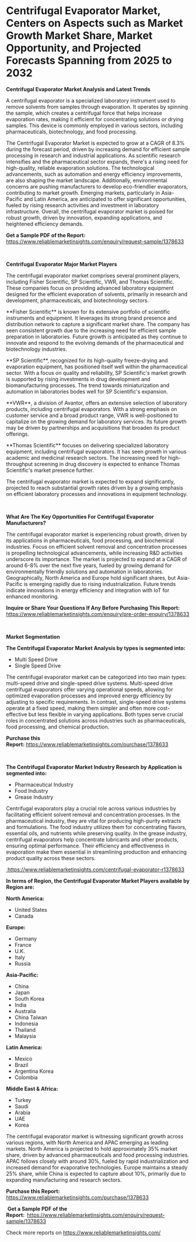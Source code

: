 <p><h1>Centrifugal Evaporator Market, Centers on Aspects such as Market Growth Market Share, Market Opportunity, and Projected Forecasts Spanning from 2025 to 2032</h1></p><p><strong>Centrifugal Evaporator Market Analysis and Latest Trends</strong></p>
<p><p>A centrifugal evaporator is a specialized laboratory instrument used to remove solvents from samples through evaporation. It operates by spinning the sample, which creates a centrifugal force that helps increase evaporation rates, making it efficient for concentrating solutions or drying samples. This device is commonly employed in various sectors, including pharmaceuticals, biotechnology, and food processing.</p><p>The Centrifugal Evaporator Market is expected to grow at a CAGR of 8.3% during the forecast period, driven by increasing demand for efficient sample processing in research and industrial applications. As scientific research intensifies and the pharmaceutical sector expands, there's a rising need for high-quality, reliable evaporation solutions. The technological advancements, such as automation and energy efficiency improvements, are also shaping the market landscape. Additionally, environmental concerns are pushing manufacturers to develop eco-friendlier evaporators, contributing to market growth. Emerging markets, particularly in Asia-Pacific and Latin America, are anticipated to offer significant opportunities, fueled by rising research activities and investment in laboratory infrastructure. Overall, the centrifugal evaporator market is poised for robust growth, driven by innovation, expanding applications, and heightened efficiency demands.</p></p>
<p><strong>Get a Sample PDF of the Report:&nbsp;</strong> <a href="https://www.reliablemarketinsights.com/enquiry/request-sample/1378633?utm_campaign=2535&utm_medium=2&utm_source=Github&utm_content=ia&utm_term=08042025&utm_id=centrifugal-evaporator">https://www.reliablemarketinsights.com/enquiry/request-sample/1378633</a></p>
<p>&nbsp;</p>
<p><strong>Centrifugal Evaporator Major Market Players</strong></p>
<p><p>The centrifugal evaporator market comprises several prominent players, including Fisher Scientific, SP Scientific, VWR, and Thomas Scientific. These companies focus on providing advanced laboratory equipment designed for the efficient evaporation of solvents, primarily in research and development, pharmaceuticals, and biotechnology sectors.</p><p>**Fisher Scientific** is known for its extensive portfolio of scientific instruments and equipment. It leverages its strong brand presence and distribution network to capture a significant market share. The company has seen consistent growth due to the increasing need for efficient sample preparation in laboratories. Future growth is anticipated as they continue to innovate and respond to the evolving demands of the pharmaceutical and biotechnology industries.</p><p>**SP Scientific**, recognized for its high-quality freeze-drying and evaporation equipment, has positioned itself well within the pharmaceutical sector. With a focus on quality and reliability, SP Scientific's market growth is supported by rising investments in drug development and biomanufacturing processes. The trend towards miniaturization and automation in laboratories bodes well for SP Scientific's expansion.</p><p>**VWR**, a division of Avantor, offers an extensive selection of laboratory products, including centrifugal evaporators. With a strong emphasis on customer service and a broad product range, VWR is well-positioned to capitalize on the growing demand for laboratory services. Its future growth may be driven by partnerships and acquisitions that broaden its product offerings.</p><p>**Thomas Scientific** focuses on delivering specialized laboratory equipment, including centrifugal evaporators. It has seen growth in various academic and medicinal research sectors. The increasing need for high-throughput screening in drug discovery is expected to enhance Thomas Scientific's market presence further.</p><p>The centrifugal evaporator market is expected to expand significantly, projected to reach substantial growth rates driven by a growing emphasis on efficient laboratory processes and innovations in equipment technology.</p></p>
<p>&nbsp;</p>
<p><strong>What Are The Key Opportunities For Centrifugal Evaporator Manufacturers?</strong></p>
<p><p>The centrifugal evaporator market is experiencing robust growth, driven by its applications in pharmaceuticals, food processing, and biochemical industries. Focus on efficient solvent removal and concentration processes is propelling technological advancements, while increasing R&D activities underscore its importance. The market is projected to expand at a CAGR of around 6-8% over the next five years, fueled by growing demand for environmentally friendly solutions and automation in laboratories. Geographically, North America and Europe hold significant shares, but Asia-Pacific is emerging rapidly due to rising industrialization. Future trends indicate innovations in energy efficiency and integration with IoT for enhanced monitoring.</p></p>
<p><strong>Inquire or Share Your Questions If Any Before Purchasing This Report:</strong> <a href="https://www.reliablemarketinsights.com/enquiry/pre-order-enquiry/1378633?utm_campaign=2535&utm_medium=2&utm_source=Github&utm_content=ia&utm_term=08042025&utm_id=centrifugal-evaporator">https://www.reliablemarketinsights.com/enquiry/pre-order-enquiry/1378633</a></p>
<p>&nbsp;</p>
<p><strong>Market Segmentation</strong></p>
<p><strong>The Centrifugal Evaporator Market Analysis by types is segmented into:</strong></p>
<p><ul><li>Multi Speed Drive</li><li>Single Speed Drive</li></ul></p>
<p><p>The centrifugal evaporator market can be categorized into two main types: multi-speed drive and single-speed drive systems. Multi-speed drive centrifugal evaporators offer varying operational speeds, allowing for optimized evaporation processes and improved energy efficiency by adjusting to specific requirements. In contrast, single-speed drive systems operate at a fixed speed, making them simpler and often more cost-effective but less flexible in varying applications. Both types serve crucial roles in concentrated solutions across industries such as pharmaceuticals, food processing, and chemical production.</p></p>
<p><strong>Purchase this Report:&nbsp;</strong><a href="https://www.reliablemarketinsights.com/purchase/1378633?utm_campaign=2535&utm_medium=2&utm_source=Github&utm_content=ia&utm_term=08042025&utm_id=centrifugal-evaporator">https://www.reliablemarketinsights.com/purchase/1378633</a></p>
<p>&nbsp;</p>
<p><strong>The Centrifugal Evaporator Market Industry Research by Application is segmented into:</strong></p>
<p><ul><li>Pharmaceutical Industry</li><li>Food Industry</li><li>Grease Industry</li></ul></p>
<p><p>Centrifugal evaporators play a crucial role across various industries by facilitating efficient solvent removal and concentration processes. In the pharmaceutical industry, they are vital for producing high-purity extracts and formulations. The food industry utilizes them for concentrating flavors, essential oils, and nutrients while preserving quality. In the grease industry, centrifugal evaporators help concentrate lubricants and other products, ensuring optimal performance. Their efficiency and effectiveness in evaporation make them essential in streamlining production and enhancing product quality across these sectors.</p></p>
<p><a href="https://www.reliablemarketinsights.com/centrifugal-evaporator-r1378633?utm_campaign=2535&utm_medium=2&utm_source=Github&utm_content=ia&utm_term=08042025&utm_id=centrifugal-evaporator">&nbsp;https://www.reliablemarketinsights.com/centrifugal-evaporator-r1378633</a></p>
<p><strong>In terms of Region, the Centrifugal Evaporator Market Players available by Region are:</strong></p>
<p>
    <p> <strong> North America: </strong>
        <ul>
            <li>United States</li>
            <li>Canada</li>
        </ul>
        </p> 
    <p> <strong> Europe: </strong>
        <ul>
            <li>Germany</li>
            <li>France</li>
            <li>U.K.</li>
            <li>Italy</li>
            <li>Russia</li>
        </ul>
        </p> 
    <p> <strong> Asia-Pacific: </strong>
        <ul>
            <li>China</li>
            <li>Japan</li>
            <li>South Korea</li>
            <li>India</li>
            <li>Australia</li>
            <li>China Taiwan</li>
            <li>Indonesia</li>
            <li>Thailand</li>
            <li>Malaysia</li>
        </ul>
        </p> 
    <p> <strong> Latin America: </strong>
        <ul>
            <li>Mexico</li>
            <li>Brazil</li>
            <li>Argentina Korea</li>
            <li>Colombia</li>
        </ul>
        </p> 
    <p> <strong> Middle East & Africa: </strong>
        <ul>
            <li>Turkey</li>
            <li>Saudi</li>
            <li>Arabia</li>
            <li>UAE</li>
            <li>Korea</li>
        </ul>
    </p>
    </p>
<p><p>The centrifugal evaporator market is witnessing significant growth across various regions, with North America and APAC emerging as leading markets. North America is projected to hold approximately 35% market share, driven by advanced pharmaceuticals and food processing industries. APAC follows closely with around 30%, fueled by rapid industrialization and increased demand for evaporative technologies. Europe maintains a steady 25% share, while China is expected to capture about 10%, primarily due to expanding manufacturing and research sectors.</p></p>
<p><strong>Purchase this Report: </strong><a href="https://www.reliablemarketinsights.com/purchase/1378633?utm_campaign=2535&utm_medium=2&utm_source=Github&utm_content=ia&utm_term=08042025&utm_id=centrifugal-evaporator">https://www.reliablemarketinsights.com/purchase/1378633</a></p>
<p>&nbsp;<strong>Get a Sample PDF of the Report:&nbsp;&nbsp;</strong><a href="https://www.reliablemarketinsights.com/enquiry/request-sample/1378633?utm_campaign=2535&utm_medium=2&utm_source=Github&utm_content=ia&utm_term=08042025&utm_id=centrifugal-evaporator">https://www.reliablemarketinsights.com/enquiry/request-sample/1378633</a></p>
<p><strong></strong></p>
<p>Check more reports on <a href="https://www.reliablemarketinsights.com/?utm_campaign=2535&utm_medium=2&utm_source=Github&utm_content=ia&utm_term=08042025&utm_id=centrifugal-evaporator">https://www.reliablemarketinsights.com/</a></p>
